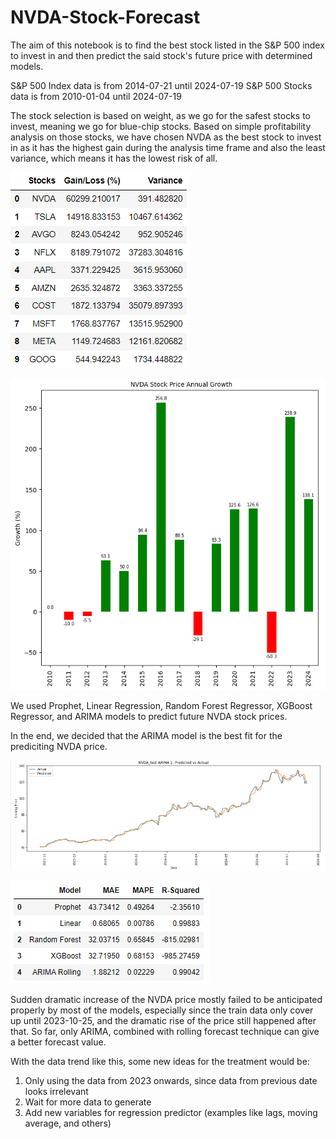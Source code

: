 # NVDA-Stock-Forecast
The aim of this notebook is to find the best stock listed in the S&amp;P 500 index to invest in and then predict the said stock's future price with determined models.

S&amp;P 500 Index data is from 2014-07-21 until 2024-07-19 S&amp;P 500 Stocks data is from 2010-01-04 until 2024-07-19

The stock selection is based on weight, as we go for the safest stocks to invest, meaning we go for blue-chip stocks. Based on simple profitability analysis on those stocks, we have chosen NVDA as the best stock to invest in as it has the highest gain during the analysis time frame and also the least variance, which means it has the lowest risk of all.

![NVDA STOCK COMPARISON](https://github.com/ChrisAntococt471/NVDA-Stock-Forecast/blob/main/STOCKS%20GAIN%20COMPARISON.png)

![NVDA STOCK GROWTH](https://github.com/ChrisAntococt471/NVDA-Stock-Forecast/blob/main/NVDA%20ANNUAL%20GROWTH.png)

We used Prophet, Linear Regression, Random Forest Regressor, XGBoost Regressor, and ARIMA models to predict future NVDA stock prices.

In the end, we decided that the ARIMA model is the best fit for the prediciting NVDA price.

![ARIMA](https://github.com/ChrisAntococt471/NVDA-Stock-Forecast/blob/main/ARIMA.png)

![ARIMA](https://github.com/ChrisAntococt471/NVDA-Stock-Forecast/blob/main/Model%20Comparison.png)

Sudden dramatic increase of the NVDA price mostly failed to be anticipated properly by most of the models, especially since the train data only cover up until 2023-10-25, and the dramatic rise of the price still happened after that. So far, only ARIMA, combined with rolling forecast technique can give a better forecast value.

With the data trend like this, some new ideas for the treatment would be:

1. Only using the data from 2023 onwards, since data from previous date looks irrelevant
2. Wait for more data to generate
3. Add new variables for regression predictor (examples like lags, moving average, and others)
